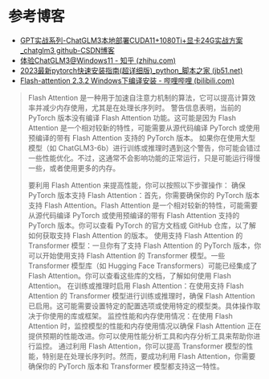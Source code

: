 # 参考博客

- [GPT实战系列-ChatGLM3本地部署CUDA11+1080Ti+显卡24G实战方案_chatglm3 github-CSDN博客](https://blog.csdn.net/Alex_StarSky/article/details/134188318)
- [体验ChatGLM3@Windows11 - 知乎 (zhihu.com)](https://zhuanlan.zhihu.com/p/664029189?utm_id=0)
- [2023最新pytorch快速安装指南(超详细版)_python_脚本之家 (jb51.net)](https://www.jb51.net/python/302744e4p.htm)
- [Flash-attention 2.3.2 Windows下编译安装 - 哔哩哔哩 (bilibili.com)](https://www.bilibili.com/read/cv27137329/)

> Flash Attention 是一种用于加速自注意力机制的算法，它可以提高计算效率并减少内存使用，尤其是在处理长序列时。
> 警告信息表明，当前的 PyTorch 版本没有编译 Flash Attention 功能。这可能是因为 Flash Attention 是一个相对较新的特性，可能需要从源代码编译 PyTorch 或使用预编译的带有 Flash Attention 支持的 PyTorch 版本。
> 如果你在使用大型模型（如 ChatGLM3-6b）进行训练或推理时遇到这个警告，你可能会错过一些性能优化。不过，这通常不会影响功能的正常运行，只是可能运行得慢一些，或者使用更多的内存。
>
> 要利用 Flash Attention 来提高性能，你可以按照以下步骤操作：
> 确保 PyTorch 版本支持 Flash Attention：首先，你需要确保你的 PyTorch 版本支持 Flash Attention。Flash Attention 是一个相对较新的特性，可能需要从源代码编译 PyTorch 或使用预编译的带有 Flash Attention 支持的 PyTorch 版本。你可以查看 PyTorch 的官方文档或 GitHub 仓库，以了解如何获取支持 Flash Attention 的版本。
> 使用支持 Flash Attention 的 Transformer 模型：一旦你有了支持 Flash Attention 的 PyTorch 版本，你可以开始使用支持 Flash Attention 的 Transformer 模型。一些 Transformer 模型库（如 Hugging Face Transformers）可能已经集成了 Flash Attention。你可以查看这些库的文档，了解如何使用 Flash Attention。
> 在训练或推理时启用 Flash Attention：在使用支持 Flash Attention 的 Transformer 模型进行训练或推理时，确保 Flash Attention 已启用。这可能需要设置特定的配置选项或使用特定的模型类。具体操作取决于你使用的库或框架。
> 监控性能和内存使用情况：在使用 Flash Attention 时，监控模型的性能和内存使用情况以确保 Flash Attention 正在提供预期的性能改进。你可以使用性能分析工具和内存分析工具来帮助你进行监控。
> 通过利用 Flash Attention，你可以提高 Transformer 模型的性能，特别是在处理长序列时。然而，要成功利用 Flash Attention，你需要确保你的 PyTorch 版本和 Transformer 模型都支持这一特性。